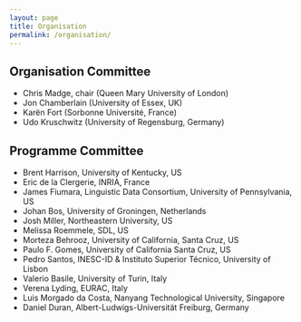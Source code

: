 ```yaml
---
layout: page
title: Organisation
permalink: /organisation/
---
```


## Organisation Committee
- Chris Madge, chair (Queen Mary University of London)
- Jon Chamberlain (University of Essex, UK)
- Karën Fort (Sorbonne Université,  France)
- Udo Kruschwitz (University of Regensburg, Germany)

## Programme Committee
- Brent Harrison,	University of Kentucky, US
- Eric de la Clergerie,	INRIA, France
- James Fiumara,	Linguistic Data Consortium, University of Pennsylvania, US
- Johan Bos,	University of Groningen, Netherlands
- Josh Miller,	Northeastern University, US
- Melissa Roemmele, 	SDL, US
- Morteza Behrooz,	University of California, Santa Cruz, US
- Paulo F. Gomes,	University of California Santa Cruz, US
- Pedro Santos,	INESC-ID & Instituto Superior Técnico, University of Lisbon
- Valerio Basile,	University of Turin, Italy
- Verena Lyding,	EURAC, Italy
- Luis Morgado da Costa,	Nanyang Technological University, Singapore
- Daniel Duran,	Albert-Ludwigs-Universität Freiburg, Germany
